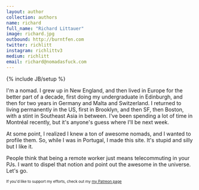 ```yaml
---
layout: author
collection: authors
name: richard
full_name: "Richard Littauer"
image: richard.jpg
outbound: http://burntfen.com
twitter: richlitt
instagram: richlittv3
medium: richlitt
email: richard@nomadasfuck.com
---
```

{% include JB/setup %}

I'm a nomad. I grew up in New England, and then lived in Europe for the better part of a decade, first doing my undergraduate in Edinburgh, and then for two years in Germany and Malta and Switzerland. I returned to living permanently in the US, first in Brooklyn, and then SF, then Boston, with a stint in Southeast Asia in between. I've been spending a lot of time in Montréal recently, but it's anyone's guess where I'll be next week.

At some point, I realized I knew a ton of awesome nomads, and I wanted to profile them. So, while I was in Portugal, I made this site. It's stupid and silly but I like it.

People think that being a remote worker just means telecommuting in your PJs. I want to dispel that notion and point out the awesome in the universe. Let's go.

<p style="font-size:10px;"> If you'd like to support my efforts, check out my <a href="https://www.patreon.com/richlitt">my Patreon page</a></p>